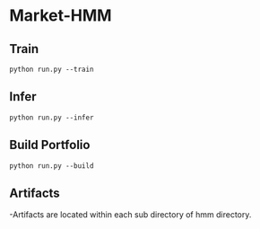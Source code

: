 # Market-HMM

## Train
`python run.py --train`

## Infer
`python run.py --infer`

## Build Portfolio
`python run.py --build`

## Artifacts
-Artifacts are located within each sub directory of hmm directory.
